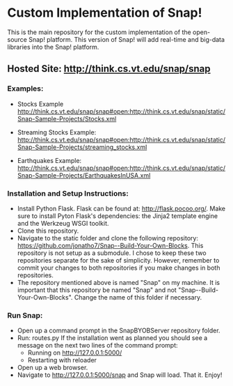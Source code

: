 

# Custom Implementation of Snap!

This is the main repository for the custom implementation of the open-source Snap! platform. This version of Snap! will add real-time and big-data libraries into the Snap! platform.

## Hosted Site: http://think.cs.vt.edu/snap/snap

### Examples: 
  - Stocks Example http://think.cs.vt.edu/snap/snap#open:http://think.cs.vt.edu/snap/static/Snap-Sample-Projects/Stocks.xml

  - Streaming Stocks Example: http://think.cs.vt.edu/snap/snap#open:http://think.cs.vt.edu/snap/static/Snap-Sample-Projects/streaming_stocks.xml

  - Earthquakes Example: http://think.cs.vt.edu/snap/snap#open:http://think.cs.vt.edu/snap/static/Snap-Sample-Projects/EarthquakesInUSA.xml


### Installation and Setup Instructions:
  - Install Python Flask. Flask can be found at: http://flask.pocoo.org/. Make sure to install Pyton Flask's dependencies: the Jinja2 template engine and the Werkzeug WSGI toolkit. 
  - Clone this repository.
  - Navigate to the static folder and clone the following repository: https://github.com/jonatho7/Snap--Build-Your-Own-Blocks. This repository is not setup as a submodule. I chose to keep these two repositories separate for the sake of simplicity. However, remember to commit your changes to both repositories if you make changes in both repositories.
  - The repository mentioned above is named "Snap" on my machine. It is important that this repository be named "Snap" and not "Snap--Build-Your-Own-Blocks". Change the name of this folder if necessary.

### Run Snap:
  - Open up a command prompt in the SnapBYOBServer repository folder.
  - Run: routes.py
   If the installation went as planned you should see a message on the next two lines of the command prompt:
      * Running on http://127.0.0.1:5000/
      * Restarting with reloader
  - Open up a web browser.
  - Navigate to http://127.0.0.1:5000/snap and Snap will load. That it. Enjoy!




